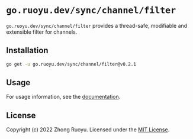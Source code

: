 # `go.ruoyu.dev/sync/channel/filter`

`go.ruoyu.dev/sync/channel/filter` provides a thread-safe, modifiable and
extensible filter for channels.

## Installation

```bash
go get -u go.ruoyu.dev/sync/channel/filter@v0.2.1
```

## Usage

For usage information, see the
[documentation](https://pkg.go.dev/go.ruoyu.dev/sync/channel/filter).

## License

Copyright (c) 2022 Zhong Ruoyu. Licensed under the [MIT License](LICENSE).
